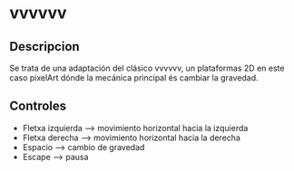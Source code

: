 # vvvvvv
## Descripcion
Se trata de una adaptación del clásico vvvvvv, un plataformas 2D en este caso pixelArt dónde la mecánica principal és cambiar la gravedad.
## Controles
- Fletxa izquierda --> movimiento horizontal hacia la izquierda
- Fletxa derecha --> movimiento horizontal hacia la derecha
- Espacio --> cambio de gravedad
- Escape --> pausa 
 
